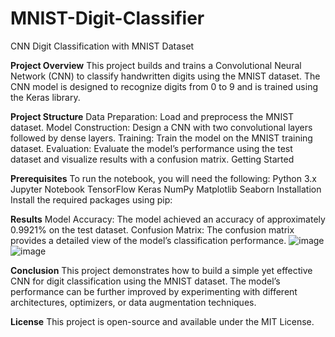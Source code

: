 # MNIST-Digit-Classifier
CNN Digit Classification with MNIST Dataset

**Project Overview**
This project builds and trains a Convolutional Neural Network (CNN) to classify handwritten digits using the MNIST dataset. The CNN model is designed to recognize digits from 0 to 9 and is trained using the Keras library.

**Project Structure**
Data Preparation: Load and preprocess the MNIST dataset.
Model Construction: Design a CNN with two convolutional layers followed by dense layers.
Training: Train the model on the MNIST training dataset.
Evaluation: Evaluate the model’s performance using the test dataset and visualize results with a confusion matrix.
Getting Started

**Prerequisites**
To run the notebook, you will need the following:
Python 3.x
Jupyter Notebook
TensorFlow
Keras
NumPy
Matplotlib
Seaborn
Installation
Install the required packages using pip:

**Results**
Model Accuracy: The model achieved an accuracy of approximately 0.9921% on the test dataset.
Confusion Matrix: The confusion matrix provides a detailed view of the model’s classification performance.
![image](https://github.com/user-attachments/assets/ab7eaa6c-e16a-431f-a2ef-e5ded675982f)
![image](https://github.com/user-attachments/assets/08a0738f-3d2c-441e-936f-57b4578b1c9a)

**Conclusion**
This project demonstrates how to build a simple yet effective CNN for digit classification using the MNIST dataset. The model’s performance can be further improved by experimenting with different architectures, optimizers, or data augmentation techniques.

**License**
This project is open-source and available under the MIT License.

